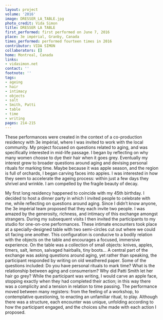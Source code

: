 ```yaml
---
layout: project
volume: '2016'
image: DRESSER_LA_TABLE.jpg
photo_credit: Vida Simon
title: DRESSER LA TABLE
first_performed: first performed on June 7, 2016
place: 3e impérial, Granby, Canada
times_performed: performed fourteen times in 2016
contributor: VIDA SIMON
collaborators: []
home: Montreal, Canada
links:
- vidasimon.net
contact: ''
footnote: ''
tags:
- ageing
- hair
- intimacy
- objects
- salt
- Smith, Patti
- table
- time
- writing
pages: 214-215
---
```


These performances were created in the context of a co-production residency with 3e impérial, where I was invited to work with the local community. My project focused on questions related to aging, and was specifically interested in mid-life passage. I began by reflecting on why many women choose to dye their hair when it goes grey. Eventually my interest grew to broader questions around aging and devising personal rituals for marking time. Maybe because it was apple season, and the region is full of orchards, I began carving faces into apples. I was interested in how they seem to accelerate the ageing process: within just a few days they shrivel and wrinkle. I am compelled by the fragile beauty of decay.

My first long residency happened to coincide with my 45th birthday. I decided to host a dinner party in which I invited people to celebrate with me, while reflecting on questions around aging. Since I didn’t know anyone, the 3e impérial team proposed that they each invite two people. I was amazed by the generosity, richness, and intimacy of this exchange amongst strangers. During my subsequent visits I then invited the participants to my studio for one-on-one performances. These intimate encounters took place at a specially-designed table with two semi-circles cut out where we could sit facing one another. This configuration is conducive to a bodily relation with the objects on the table and encourages a focused, immersive experience. On the table was a collection of small objects: knives, apples, timers, salt, lemon, salvaged hairballs, tiny boots… A central part of the exchange was asking questions around aging, yet rather than speaking, the participant responded by writing on old weathered paper. Some of the questions included: Do you have personal rituals to mark time? What is the relationship between aging and consumerism? Why did Patti Smith let her hair go grey? While the participant was writing, I would carve an apple face, stopping exactly when they had completed their action; in this way there was a complicity and a tension in relation to time passing. The performance moved between many registers: from the feeling of a workshop, to contemplative questioning, to enacting an unfamiliar ritual, to play. Although there was a structure, each encounter was unique, unfolding according to how the participant engaged, and the choices s/he made with each action I proposed.
